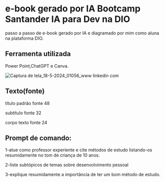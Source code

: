 # e-book gerado por IA Bootcamp Santander IA para Dev na DIO
 passo a passo de e-book gerado por IA e diagramado por mim como aluna na plataforma DIO.  
 
 ## Ferramenta utilizada  
 
 Power Point,ChatGPT e Canva.  
 
 ![Captura de tela_18-5-2024_01056_www linkedin com](https://github.com/Thayuana/e-book-gerado-por-IA-Bootcamp-Santander-IA-para-Dev-na-DIO/assets/170134813/14f82daa-cd15-4003-b1dd-6d9e5af7dc6f)  
 
 ## Texto(fonte)

 título padrão fonte 48  
 
 subtítulo fonte     32  
 
 corpo texto fonte   24  
 

## Prompt de comando:
 1-atue como professor experiente e cite métodos de estudo listando-os resumidamente no tom de criança de 10 anos.  
 
 2-liste subtópicos de temas sobre desenvolvimento pessoal  
 
 3-explique resumidamente a importância de ter um bom método de estudo.  
 
